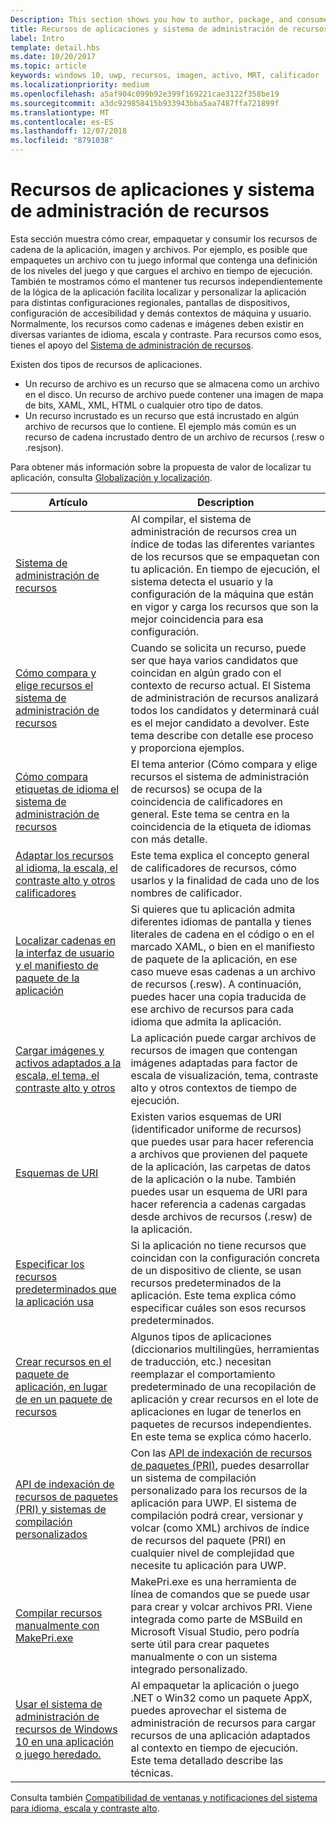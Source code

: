 ```yaml
---
Description: This section shows you how to author, package, and consume your app's string, image, and file resources.
title: Recursos de aplicaciones y sistema de administración de recursos
label: Intro
template: detail.hbs
ms.date: 10/20/2017
ms.topic: article
keywords: windows 10, uwp, recursos, imagen, activo, MRT, calificador
ms.localizationpriority: medium
ms.openlocfilehash: a5af904c099b92e399f169221cae3122f358be19
ms.sourcegitcommit: a3dc929858415b933943bba5aa7487ffa721899f
ms.translationtype: MT
ms.contentlocale: es-ES
ms.lasthandoff: 12/07/2018
ms.locfileid: "8791038"
---
```

# <a name="app-resources-and-the-resource-management-system"></a>Recursos de aplicaciones y sistema de administración de recursos


Esta sección muestra cómo crear, empaquetar y consumir los recursos de cadena de la aplicación, imagen y archivos. Por ejemplo, es posible que empaquetes un archivo con tu juego informal que contenga una definición de los niveles del juego y que cargues el archivo en tiempo de ejecución. También te mostramos cómo el mantener tus recursos independientemente de la lógica de la aplicación facilita localizar y personalizar la aplicación para distintas configuraciones regionales, pantallas de dispositivos, configuración de accesibilidad y demás contextos de máquina y usuario. Normalmente, los recursos como cadenas e imágenes deben existir en diversas variantes de idioma, escala y contraste. Para recursos como esos, tienes el apoyo del [Sistema de administración de recursos](resource-management-system.md).

Existen dos tipos de recursos de aplicaciones.
- Un recurso de archivo es un recurso que se almacena como un archivo en el disco. Un recurso de archivo puede contener una imagen de mapa de bits, XAML, XML, HTML o cualquier otro tipo de datos.
- Un recurso incrustado es un recurso que está incrustado en algún archivo de recursos que lo contiene. El ejemplo más común es un recurso de cadena incrustado dentro de un archivo de recursos (.resw o .resjson).

Para obtener más información sobre la propuesta de valor de localizar tu aplicación, consulta [Globalización y localización](../design/globalizing/globalizing-portal.md).

| Artículo | Description |
|---------|-------------|
| [Sistema de administración de recursos](resource-management-system.md) | Al compilar, el sistema de administración de recursos crea un índice de todas las diferentes variantes de los recursos que se empaquetan con tu aplicación. En tiempo de ejecución, el sistema detecta el usuario y la configuración de la máquina que están en vigor y carga los recursos que son la mejor coincidencia para esa configuración. |
| [Cómo compara y elige recursos el sistema de administración de recursos](how-rms-matches-and-chooses-resources.md) | Cuando se solicita un recurso, puede ser que haya varios candidatos que coincidan en algún grado con el contexto de recurso actual. El Sistema de administración de recursos analizará todos los candidatos y determinará cuál es el mejor candidato a devolver. Este tema describe con detalle ese proceso y proporciona ejemplos. |
| [Cómo compara etiquetas de idioma el sistema de administración de recursos](how-rms-matches-lang-tags.md) | El tema anterior (Cómo compara y elige recursos el sistema de administración de recursos[](how-rms-matches-and-chooses-resources.md)) se ocupa de la coincidencia de calificadores en general. Este tema se centra en la coincidencia de la etiqueta de idiomas con más detalle. |
| [Adaptar los recursos al idioma, la escala, el contraste alto y otros calificadores](tailor-resources-lang-scale-contrast.md) | Este tema explica el concepto general de calificadores de recursos, cómo usarlos y la finalidad de cada uno de los nombres de calificador. |
| [Localizar cadenas en la interfaz de usuario y el manifiesto de paquete de la aplicación](localize-strings-ui-manifest.md) | Si quieres que tu aplicación admita diferentes idiomas de pantalla y tienes literales de cadena en el código o en el marcado XAML, o bien en el manifiesto de paquete de la aplicación, en ese caso mueve esas cadenas a un archivo de recursos (.resw). A continuación, puedes hacer una copia traducida de ese archivo de recursos para cada idioma que admita la aplicación. |
| [Cargar imágenes y activos adaptados a la escala, el tema, el contraste alto y otros](images-tailored-for-scale-theme-contrast.md) | La aplicación puede cargar archivos de recursos de imagen que contengan imágenes adaptadas para factor de escala de visualización, tema, contraste alto y otros contextos de tiempo de ejecución. |
| [Esquemas de URI](uri-schemes.md) | Existen varios esquemas de URI (identificador uniforme de recursos) que puedes usar para hacer referencia a archivos que provienen del paquete de la aplicación, las carpetas de datos de la aplicación o la nube. También puedes usar un esquema de URI para hacer referencia a cadenas cargadas desde archivos de recursos (.resw) de la aplicación. |
| [Especificar los recursos predeterminados que la aplicación usa](specify-default-resources-installed.md) | Si la aplicación no tiene recursos que coincidan con la configuración concreta de un dispositivo de cliente, se usan recursos predeterminados de la aplicación. Este tema explica cómo especificar cuáles son esos recursos predeterminados. |
| [Crear recursos en el paquete de aplicación, en lugar de en un paquete de recursos](build-resources-into-app-package.md) | Algunos tipos de aplicaciones (diccionarios multilingües, herramientas de traducción, etc.) necesitan reemplazar el comportamiento predeterminado de una recopilación de aplicación y crear recursos en el lote de aplicaciones en lugar de tenerlos en paquetes de recursos independientes. En este tema se explica cómo hacerlo. |
| [API de indexación de recursos de paquetes (PRI) y sistemas de compilación personalizados](pri-apis-custom-build-systems.md) | Con las [API de indexación de recursos de paquetes (PRI)](https://msdn.microsoft.com/library/windows/desktop/mt845690), puedes desarrollar un sistema de compilación personalizado para los recursos de la aplicación para UWP. El sistema de compilación podrá crear, versionar y volcar (como XML) archivos de índice de recursos del paquete (PRI) en cualquier nivel de complejidad que necesite tu aplicación para UWP. |
| [Compilar recursos manualmente con MakePri.exe](compile-resources-manually-with-makepri.md) | MakePri.exe es una herramienta de línea de comandos que se puede usar para crear y volcar archivos PRI. Viene integrada como parte de MSBuild en Microsoft Visual Studio, pero podría serte útil para crear paquetes manualmente o con un sistema integrado personalizado. |
| [Usar el sistema de administración de recursos de Windows 10 en una aplicación o juego heredado.](using-mrt-for-converted-desktop-apps-and-games.md) | Al empaquetar la aplicación o juego .NET o Win32 como un paquete AppX, puedes aprovechar el sistema de administración de recursos para cargar recursos de una aplicación adaptados al contexto en tiempo de ejecución. Este tema detallado describe las técnicas. |

Consulta también [Compatibilidad de ventanas y notificaciones del sistema para idioma, escala y contraste alto](../design/shell/tiles-and-notifications/tile-toast-language-scale-contrast.md).
